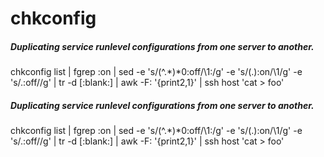 # chkconfig

##### Duplicating service runlevel configurations from one server to another.

   chkconfig  list | fgrep :on | sed -e 's/\(^.*\)*0:off/\1:/g' -e 's/\(.\):on/\1/g' -e 's/.:off//g' | tr -d [:blank:] | awk -F: '{print$2,$1}' | ssh host 'cat > foo'

##### Duplicating service runlevel configurations from one server to another.

   chkconfig  list | fgrep :on | sed -e 's/\(^.*\)*0:off/\1:/g' -e 's/\(.\):on/\1/g' -e 's/.:off//g' | tr -d [:blank:] | awk -F: '{print$2,$1}' | ssh host 'cat > foo'
